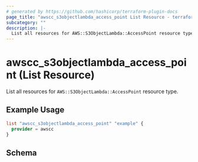 ```yaml
---
# generated by https://github.com/hashicorp/terraform-plugin-docs
page_title: "awscc_s3objectlambda_access_point List Resource - terraform-provider-awscc"
subcategory: ""
description: |-
  List all resources for AWS::S3ObjectLambda::AccessPoint resource type.
---
```


# awscc_s3objectlambda_access_point (List Resource)

List all resources for `AWS::S3ObjectLambda::AccessPoint` resource type.

## Example Usage

```terraform
list "awscc_s3objectlambda_access_point" "example" {
  provider = awscc
}
```

<!-- schema generated by tfplugindocs -->
## Schema
